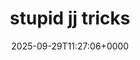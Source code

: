 ---
title: stupid jj tricks
slug: 20250929T112706
date: 2025-09-29T11:27:06+0000
params:
  url: https://andre.arko.net/2025/09/28/stupid-jj-tricks/
tags:
- jj
- to-read
---